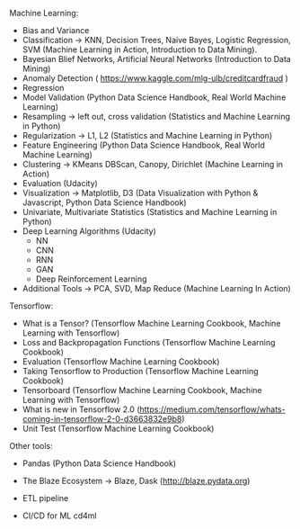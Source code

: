 Machine Learning:
- Bias and Variance
- Classification -> KNN, Decision Trees, Naive Bayes, Logistic Regression, SVM (Machine Learning in Action, Introduction to Data Mining).
- Bayesian Blief Networks, Artificial Neural Networks (Introduction to Data Mining)
- Anomaly Detection ( https://www.kaggle.com/mlg-ulb/creditcardfraud )
- Regression
- Model Validation (Python Data Science Handbook, Real World Machine Learning)
- Resampling -> left out, cross validation (Statistics and Machine Learning in Python)
- Regularization -> L1, L2 (Statistics and Machine Learning in Python)
- Feature Engineering (Python Data Science Handbook, Real World Machine Learning)
- Clustering -> KMeans DBScan, Canopy, Dirichlet (Machine Learning in Action)
- Evaluation (Udacity)
- Visualization -> Matplotlib, D3 (Data Visualization with Python & Javascript, Python Data Science Handbook)
- Univariate, Multivariate Statistics (Statistics and Machine Learning in Python)
- Deep Learning Algorithms (Udacity)
    - NN
    - CNN
    - RNN
    - GAN
    - Deep Reinforcement Learning
- Additional Tools -> PCA, SVD, Map Reduce (Machine Learning In Action)

Tensorflow:
- What is a Tensor? (Tensorflow Machine Learning Cookbook, Machine Learning with Tensorflow)
- Loss and Backpropagation Functions (Tensorflow Machine Learning Cookbook)
- Evaluation (Tensorflow Machine Learning Cookbook)
- Taking Tensorflow to Production (Tensorflow Machine Learning Cookbook)
- Tensorboard (Tensorflow Machine Learning Cookbook, Machine Learning with Tensorflow)
- What is new in Tensorflow 2.0 (https://medium.com/tensorflow/whats-coming-in-tensorflow-2-0-d3663832e9b8)
- Unit Test (Tensorflow Machine Learning Cookbook)

Other tools:
- Pandas (Python Data Science Handbook)
- The Blaze Ecosystem -> Blaze, Dask (http://blaze.pydata.org)

- ETL pipeline
- CI/CD for ML cd4ml
